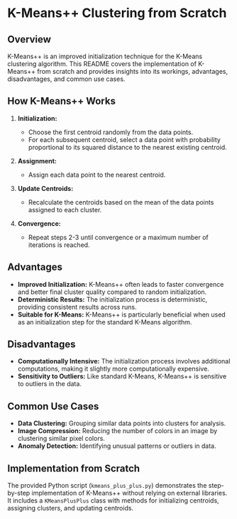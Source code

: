 # K-Means++ Clustering from Scratch

## Overview

K-Means++ is an improved initialization technique for the K-Means clustering algorithm. This README covers the implementation of K-Means++ from scratch and provides insights into its workings, advantages, disadvantages, and common use cases.

## How K-Means++ Works

1. **Initialization:**
   - Choose the first centroid randomly from the data points.
   - For each subsequent centroid, select a data point with probability proportional to its squared distance to the nearest existing centroid.

2. **Assignment:**
   - Assign each data point to the nearest centroid.

3. **Update Centroids:**
   - Recalculate the centroids based on the mean of the data points assigned to each cluster.

4. **Convergence:**
   - Repeat steps 2-3 until convergence or a maximum number of iterations is reached.

## Advantages

- **Improved Initialization:** K-Means++ often leads to faster convergence and better final cluster quality compared to random initialization.
- **Deterministic Results:** The initialization process is deterministic, providing consistent results across runs.
- **Suitable for K-Means:** K-Means++ is particularly beneficial when used as an initialization step for the standard K-Means algorithm.

## Disadvantages

- **Computationally Intensive:** The initialization process involves additional computations, making it slightly more computationally expensive.
- **Sensitivity to Outliers:** Like standard K-Means, K-Means++ is sensitive to outliers in the data.

## Common Use Cases

- **Data Clustering:** Grouping similar data points into clusters for analysis.
- **Image Compression:** Reducing the number of colors in an image by clustering similar pixel colors.
- **Anomaly Detection:** Identifying unusual patterns or outliers in data.

## Implementation from Scratch

The provided Python script (`kmeans_plus_plus.py`) demonstrates the step-by-step implementation of K-Means++ without relying on external libraries. It includes a `KMeansPlusPlus` class with methods for initializing centroids, assigning clusters, and updating centroids.

